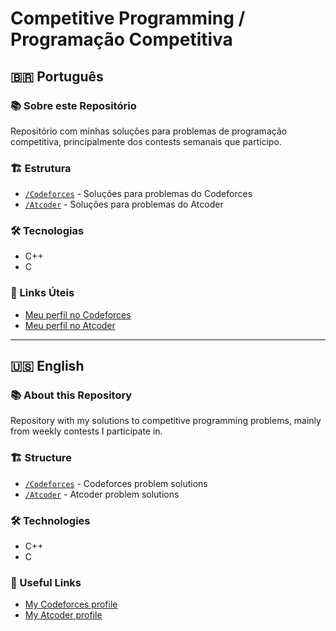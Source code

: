 # Competitive Programming / Programação Competitiva

## 🇧🇷 Português

### 📚 Sobre este Repositório
Repositório com minhas soluções para problemas de programação competitiva, principalmente dos contests semanais que participo.

### 🏗️ Estrutura
- [`/Codeforces`](/Codeforces) - Soluções para problemas do Codeforces
- [`/Atcoder`](/Atcoder) - Soluções para problemas do Atcoder

### 🛠️ Tecnologias
- C++
- C

### 🔗 Links Úteis
- [Meu perfil no Codeforces](https://codeforces.com/profile/GustavoLopesOliveira)
- [Meu perfil no Atcoder](https://atcoder.jp/users/GustavoLopes)

---

## 🇺🇸 English

### 📚 About this Repository
Repository with my solutions to competitive programming problems, mainly from weekly contests I participate in.

### 🏗️ Structure
- [`/Codeforces`](/Codeforces) - Codeforces problem solutions
- [`/Atcoder`](/Atcoder) - Atcoder problem solutions

### 🛠️ Technologies
- C++
- C

### 🔗 Useful Links
- [My Codeforces profile](https://codeforces.com/profile/GustavoLopesOliveira)
- [My Atcoder profile](https://atcoder.jp/users/GustavoLopes)
